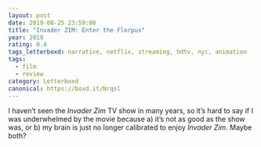 ```yaml
---
layout: post 
date: 2019-08-25 23:59:00
title: "Invader ZIM: Enter the Florpus"
year: 2019
rating: 0.4
tags_letterboxd: narrative, netflix, streaming, hdtv, nyc, animation
tags:
  - film
  - review
category: Letterboxd
canonical: https://boxd.it/Nrqsl
---
```


I haven’t seen the <cite>Invader Zim</cite> TV show in many years, so it’s hard to say if I was underwhelmed by the movie because a) it’s not as good as the show was, or b) my brain is just no longer calibrated to enjoy <cite>Invader Zim</cite>. Maybe both?